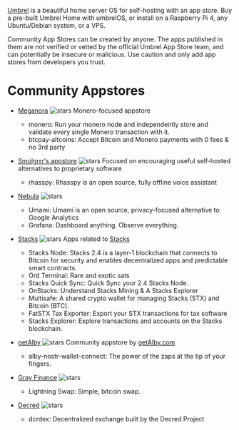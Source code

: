 [Umbrel](https://github.com/getumbrel) is a beautiful home server OS for self-hosting with an app store. Buy a pre-built Umbrel Home with umbrelOS, or install on a Raspberry Pi 4, any Ubuntu/Debian system, or a VPS.

Community App Stores can be created by anyone. The apps published in them are not verified or vetted by the official Umbrel App Store team, and can potentially be insecure or malicious. Use caution and only add app stores from developers you trust.

# Community Appstores
- [Meganora](https://github.com/deverickapollo/meganero) ![stars](https://img.shields.io/github/stars/deverickapollo/meganero.svg?style=social)
  Monero-focused appstore
  - monero: Run your monero node and independently store and validate every single Monero transaction with it.
  - btcpay-altcoins: Accept Bitcoin and Monero payments with 0 fees & no 3rd party

- [Smolgrrr's appstore](https://github.com/smolgrrr/smolgrrr_umbrel_apps) ![stars](https://img.shields.io/github/stars/smolgrrr/smolgrrr_umbrel_apps.svg?style=social)
  Focused on encouraging useful self-hosted alternatives to proprietary software
  - rhasspy: Rhasspy is an open source, fully offline voice assistant

- [Nebula](https://github.com/itsnebulalol/umbrel-store) ![stars](https://img.shields.io/github/stars/itsnebulalol/umbrel-store.svg?style=social)
  - Umami: Umami is an open source, privacy-focused alternative to Google Analytics
  - Grafana: Dashboard anything. Observe everything.

- [Stacks](https://github.com/ceramicwhite/stacks-apps-on-umbrel) ![stars](https://img.shields.io/github/stars/ceramicwhite/stacks-apps-on-umbrel.svg?style=social)
  Apps related to [Stacks](https://www.stacks.co/)
  -  Stacks Node: Stacks 2.4 is a layer-1 blockchain that connects to Bitcoin for security and enables decentralized apps and predictable smart contracts. 
  -  Ord Terminal: Rare and exotic sats
  -  Stacks Quick Sync: Quick Sync your 2.4 Stacks Node.
  -  OnStacks: Understand Stacks Mining & A Stacks Explorer
  -  Multisafe: A shared crypto wallet for managing Stacks (STX) and Bitcoin (BTC).
  -  FatSTX Tax Exporter: Export your STX transactions for tax software
  -  Stacks Explorer: Explore transactions and accounts on the Stacks blockchain.

- [getAlby](https://github.com/getAlby/umbrel-community-app-store) ![stars](https://img.shields.io/github/stars/getAlby/umbrel-community-app-store.svg?style=social)
  Community appstore by [getAlby.com](https://getalby.com/)
  - alby-nostr-wallet-connect: The power of the zaps at the tip of your fingers.
    
- [Gray Finance](https://github.com/GrayFinance/gray-finance-community-app-store) ![stars](https://img.shields.io/github/stars/GrayFinance/gray-finance-community-app-store.svg?style=social)
  -  Lightning Swap: Simple, bitcoin swap.

- [Decred](https://github.com/decred/umbrel-app-store) ![stars](https://img.shields.io/github/stars/decred/umbrel-app-store.svg?style=social)
  - dcrdex: Decentralized exchange built by the Decred Project
